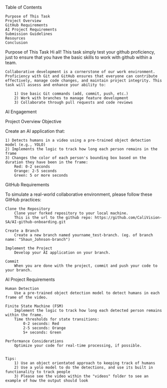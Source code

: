 Table of Contents

    Purpose of This Task
    Project Overview
    GitHub Requirements
    AI Project Requirements
    Submission Guidelines
    Resources
    Conclusion

Purpose of This Task
    Hi all! This task simply test your github proficiency, just to ensure that you have the basic skills to work with github within a team.

    Collaborative development is a cornerstone of our work environment. Proficiency with Git and GitHub ensures that everyone can contribute effectively, manage code changes, and maintain project integrity. This task will assess and enhance your ability to:

        1) Use basic Git commands (add, commit, push, etc.)
        2) Work with branches to manage feature development
        3) Collaborate through pull requests and code reviews

AI Engagement


Project Overview
Objective

Create an AI application that:

    1) Detects humans in a video using a pre-trained object detection model (e.g., YOLO)
    2) Implements the logic to track how long each person remains in the frame
    3) Changes the color of each person's bounding box based on the duration they have been in the frame:
        Red: 0-2 seconds
        Orange: 2-5 seconds
        Green: 5 or more seconds

GitHub Requirements

To simulate a real-world collaborative environment, please follow these GitHub practices:

    Clone the Repository
        Clone your forked repository to your local machine.
        This is the url to the github repo: https://github.com/CaliVision-SA/AI-github-onboarding.git

    Create a Branch
        Create a new branch named yourname_test-branch. (eg. of branch name: "Shaun_Johnson-branch")

    Implement the Project
        Develop your AI application on your branch.

    Commit
        When you are done with the project, commit and push your code to your branch.


AI Project Requirements

    Human Detection
        Use a pre-trained object detection model to detect humans in each frame of the video.

    Finite State Machine (FSM)
        Implement the logic to track how long each detected person remains within the frame.
        Time thresholds for state transitions:
            0-2 seconds: Red
            2-5 seconds: Orange
            5+ seconds: Green

    Performance Considerations
        Optimize your code for real-time processing, if possible.


    Tips:
        1) Use an object orientated approach to keeping track of humans
        2) Use a yolo model to do the detections, and use its built in functionality to track people
        3) Please see the video within the "videos" folder to see an example of how the output should look
